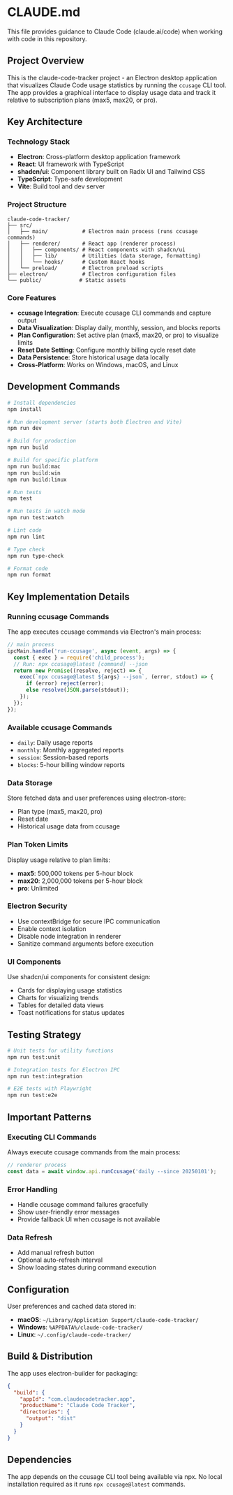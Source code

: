 # CLAUDE.md

This file provides guidance to Claude Code (claude.ai/code) when working with code in this repository.

## Project Overview

This is the claude-code-tracker project - an Electron desktop application that visualizes Claude Code usage statistics by running the `ccusage` CLI tool. The app provides a graphical interface to display usage data and track it relative to subscription plans (max5, max20, or pro).

## Key Architecture

### Technology Stack

- **Electron**: Cross-platform desktop application framework
- **React**: UI framework with TypeScript
- **shadcn/ui**: Component library built on Radix UI and Tailwind CSS
- **TypeScript**: Type-safe development
- **Vite**: Build tool and dev server

### Project Structure

```
claude-code-tracker/
├── src/
│   ├── main/           # Electron main process (runs ccusage commands)
│   ├── renderer/       # React app (renderer process)
│   │   ├── components/ # React components with shadcn/ui
│   │   ├── lib/        # Utilities (data storage, formatting)
│   │   └── hooks/      # Custom React hooks
│   └── preload/        # Electron preload scripts
├── electron/           # Electron configuration files
└── public/            # Static assets
```

### Core Features

- **ccusage Integration**: Execute ccusage CLI commands and capture output
- **Data Visualization**: Display daily, monthly, session, and blocks reports
- **Plan Configuration**: Set active plan (max5, max20, or pro) to visualize limits
- **Reset Date Setting**: Configure monthly billing cycle reset date
- **Data Persistence**: Store historical usage data locally
- **Cross-Platform**: Works on Windows, macOS, and Linux

## Development Commands

```bash
# Install dependencies
npm install

# Run development server (starts both Electron and Vite)
npm run dev

# Build for production
npm run build

# Build for specific platform
npm run build:mac
npm run build:win
npm run build:linux

# Run tests
npm test

# Run tests in watch mode
npm run test:watch

# Lint code
npm run lint

# Type check
npm run type-check

# Format code
npm run format
```

## Key Implementation Details

### Running ccusage Commands

The app executes ccusage commands via Electron's main process:

```typescript
// main process
ipcMain.handle('run-ccusage', async (event, args) => {
  const { exec } = require('child_process');
  // Run: npx ccusage@latest [command] --json
  return new Promise((resolve, reject) => {
    exec(`npx ccusage@latest ${args} --json`, (error, stdout) => {
      if (error) reject(error);
      else resolve(JSON.parse(stdout));
    });
  });
});
```

### Available ccusage Commands

- `daily`: Daily usage reports
- `monthly`: Monthly aggregated reports
- `session`: Session-based reports
- `blocks`: 5-hour billing window reports

### Data Storage

Store fetched data and user preferences using electron-store:

- Plan type (max5, max20, pro)
- Reset date
- Historical usage data from ccusage

### Plan Token Limits

Display usage relative to plan limits:

- **max5**: 500,000 tokens per 5-hour block
- **max20**: 2,000,000 tokens per 5-hour block
- **pro**: Unlimited

### Electron Security

- Use contextBridge for secure IPC communication
- Enable context isolation
- Disable node integration in renderer
- Sanitize command arguments before execution

### UI Components

Use shadcn/ui components for consistent design:

- Cards for displaying usage statistics
- Charts for visualizing trends
- Tables for detailed data views
- Toast notifications for status updates

## Testing Strategy

```bash
# Unit tests for utility functions
npm run test:unit

# Integration tests for Electron IPC
npm run test:integration

# E2E tests with Playwright
npm run test:e2e
```

## Important Patterns

### Executing CLI Commands

Always execute ccusage commands from the main process:

```typescript
// renderer process
const data = await window.api.runCcusage('daily --since 20250101');
```

### Error Handling

- Handle ccusage command failures gracefully
- Show user-friendly error messages
- Provide fallback UI when ccusage is not available

### Data Refresh

- Add manual refresh button
- Optional auto-refresh interval
- Show loading states during command execution

## Configuration

User preferences and cached data stored in:

- **macOS**: `~/Library/Application Support/claude-code-tracker/`
- **Windows**: `%APPDATA%/claude-code-tracker/`
- **Linux**: `~/.config/claude-code-tracker/`

## Build & Distribution

The app uses electron-builder for packaging:

```json
{
  "build": {
    "appId": "com.claudecodetracker.app",
    "productName": "Claude Code Tracker",
    "directories": {
      "output": "dist"
    }
  }
}
```

## Dependencies

The app depends on the ccusage CLI tool being available via npx. No local installation required as it runs `npx ccusage@latest` commands.